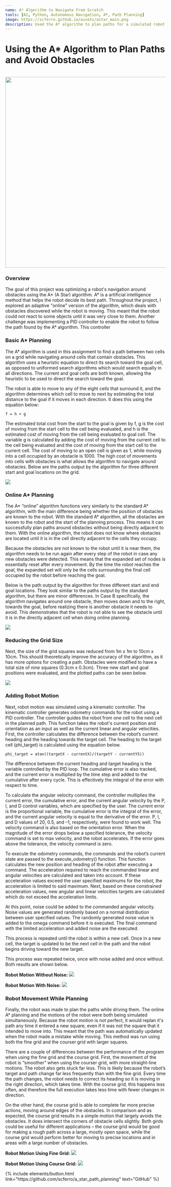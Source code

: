 ```yaml
---
name: A* Algorithm to Navigate From Scratch
tools: [AI, Python, Autonomous Navigation, A*, Path Planning]
image: https://scferro.github.io/assets/astar_main.png
description: Used the A* algorithm to plan paths for a simulated robot.
---
```


# Using the A* Algorithm to Plan Paths and Avoid Obstacles
<br>

<img src="{{ site.url }}{{ site.baseurl }}/assets/astar_stack.png" width="600"/>


### Overview
The goal of this project was optimizing a robot's navigation around obstacles using the A* (A Star) algorithm. A* is a artificial intelligence method that helps the robot decide its best path. Throughout the project, I explored an adaptive "online" version of the algorithm, which deals with obstacles discovered while the robot is moving. This meant that the robot could not react to some objects until it was very close to them. Another challenge was implementing a PID controller to enable the robot to follow the path found by the A* algorithm. This controller 


### Basic A* Planning
The A* algorithm is used in this assignment to find a path between two cells on a grid while navigating around cells that contain obstacles. This algorithm uses a heuristic equation to direct its search toward the goal cell, as opposed to uniformed search algorithms which would search equally in all directions. The current and goal cells are both known, allowing the heuristic to be used to direct the search toward the goal. 

The robot is able to move to any of the eight cells that surround it, and the algorithm determines which cell to move to next by estimating the total distance to the goal if it moves in each direction. It does this using the equation below:

    f = h + g

The estimated total cost from the start to the goal is given by f, g is the cost of moving from the start cell to the cell being evaluated, and h is the estimated cost of moving from the cell being evaluated to goal cell. The variable g is calculated by adding the cost of moving from the current cell to the cell being evaluated and the cost of moving from the start cell to the current cell. The cost of moving to an open cell is given as 1, while moving into a cell occupied by an obstacle is 1000. The high cost of movements into cells with obstacles is what allows the algorithm to navigate around obstacles. Below are the paths output by the algorithm for three different start and goal locations on the grid.

<img src="{{ site.url }}{{ site.baseurl }}/assets/astar1.png" />
<br>


### Online A* Planning
The A* “online” algorithm functions very similarly to the standard A* algorithm, with the main difference being whether the position of obstacles are known to the robot. With the standard A* algorithm, all the obstacles are known to the robot and the start of the planning process. This means it can successfully plan paths around obstacles without being directly adjacent to them. With the online algorithm, the robot does not know where obstacles are located until it is in the cell directly adjacent to the cells they occupy.  

Because the obstacles are not known to the robot until it is near them, the algorithm needs to be run again after every step of the robot in case any new obstacles were detected. This means that the expanded set of nodes is essentially reset after every movement. By the time the robot reaches the goal, the expanded set will only be the cells surrounding the final cell occupied by the robot before reaching the goal. 

Below is the path output by the algorithm for three different start and end goal locations. They look similar to the paths output by the standard algorithm, but there are minor differences. In Case B specifically, the algorithm navigates around one obstacle, then moves down and to the right, towards the goal, before realizing there is another obstacle it needs to avoid. This demonstrates that the robot is not able to see the obstacle until it is in the directly adjacent cell when doing online planning. 

<img src="{{ site.url }}{{ site.baseurl }}/assets/astar2.png" />
<br>


### Reducing the Grid Size
Next, the size of the grid squares was reduced from 1m x 1m to 10cm x 10cm. This should theoretically improve the accuracy of the algorithm, as it has more options for creating a path. Obstacles were modified to have a total size of nine squares (0.3cm x 0.3cm). Three new start and goal positions were evaluated, and the plotted paths can be seen below. 

<img src="{{ site.url }}{{ site.baseurl }}/assets/astar3.png" />
<br>


### Adding Robot Motion
Next, robot motion was simulated using a kinematic controller. The kinematic controller generates odometry commands for the robot using a PID controller. The controller guides the robot from one cell to the next cell in the planned path. This function takes the robot's current position and orientation as an input as well as the current linear and angular velocities. First, the controller calculates the difference between the robot’s current heading and the heading towards the target cell. The heading to the target cell (phi_target) is calculated using the equation below. 

    phi_target = atan((targetX - currentX)/(targetY - currentYS))

The difference between the current heading and target heading is the variable controlled by the PID loop. The cumulative error is also tracked, and the current error is multiplied by the time step and added to the cumulative after every cycle. This is effectively the integral of the error with respect to time. 

To calculate the angular velocity command, the controller multiplies the current error, the cumulative error, and the current angular velocity by the P, I, and D control variables, which are specified by the user. The current error is the proportional variable, the cumulative error is the integral of the error, and the current angular velocity is equal to the derivative of the error. P, I, and D values of 20, 0.5, and –1, respectively, were found to work well. The velocity command is also based on the orientation error. When the magnitude of the error drops below a specified tolerance, the velocity command is set to max velocity, and the robot accelerates. If the error goes above the tolerance, the velocity command is zero.  

To execute the odometry commands, the commands and the robot’s current state are passed to the execute_odometry() function. This function calculates the new position and heading of the robot after executing a command. The acceleration required to reach the commanded linear and angular velocities are calculated and taken into account. If these acceleration values exceed the user specified maximums for the robot, the acceleration is limited to said maximum. Next, based on these constrained acceleration values, new angular and linear velocities targets are calculated which do not exceed the acceleration limits.  

At this point, noise could be added to the commanded angular velocity. Noise values are generated randomly based on a normal distribution between user specified values. The randomly generated noise value is added to the omega command before it is executed. The final command with the limited acceleration and added noise are the executed.  

This process is repeated until the robot is within a new cell. Once in a new cell, the target is updated to be the next cell in the path and the robot begins driving toward the new target. 

This process was repeated twice, once with noise added and once without. Both results are shown below.

**Robot Motion Without Noise:**
<img src="{{ site.url }}{{ site.baseurl }}/assets/astar4.png" />

**Robot Motion With Noise:**
<img src="{{ site.url }}{{ site.baseurl }}/assets/astar5.png" />
<br>


### Robot Movement While Planning
Finally, the robot was made to plan the paths while driving them. The online A* planning and the motions of the robot were both being simulated simultaneously. Because the robot motion is not perfect, it would replan it's path any time it entered a new square, even if it was not the square that it intended to move into. This meant that the path was automatically updated when the robot made a mistake while moving. This method was run using both the fine grid and the courser grid with larger squares. 

There are a couple of differences between the performance of the program when using the fine grid and the course grid. First, the movement of the robot is “smoother” when using the courser grid, with more straight-line motions. The robot also gets stuck far less. This is likely because the robot’s target and path change far less frequently than with the fine grid. Every time the path changes, the robot needs to correct its heading so it is moving in the right direction, which takes time. With the course grid, this happens less often, and therefore the full execution takes less time with fewer changes in direction.  

On the other hand, the course grid is able to complete far more precise actions, moving around edges of the obstacles. In comparison and as expected, the course grid results in a simple motion that largely avoids the obstacles. It does intersect the corners of obstacle cells slightly. Both girds could be useful for different applications – the course grid would be good for making a rough path across a large, mostly open space, while the course grid would perform better for moving to precise locations and in areas with a large number of obstacles.  

**Robot Motion Using Fine Grid:**
<img src="{{ site.url }}{{ site.baseurl }}/assets/astar6.png" />

**Robot Motion Using Course Grid:**
<img src="{{ site.url }}{{ site.baseurl }}/assets/astar7.png" />
<br>

<p class="text-center">
{% include elements/button.html link="https://github.com/scferro/a_star_path_planning" text="GitHub" %}
</p>